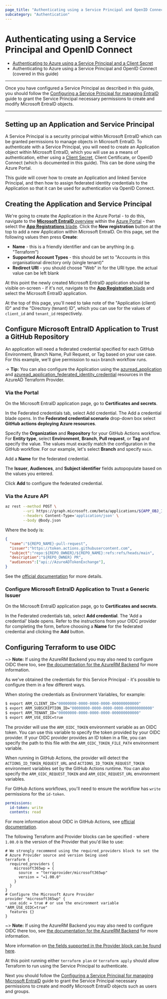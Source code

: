 ```yaml
---
page_title: "Authenticating using a Service Principal and OpenID Connect"
subcategory: "Authentication"
---
```


# Authenticating using a Service Principal and OpenID Connect

* [Authenticating to Azure using a Service Principal and a Client Secret](service\_principal\_client\_secret.md)
* Authenticating to Azure using a Service Principal and OpenID Connect (covered in this guide)

***

Once you have configured a Service Principal as described in this guide, you should follow the [Configuring a Service Principal for managing EntraID](../service-principal-configuration.md) guide to grant the Service Principal necessary permissions to create and modify Microsoft EntraID objects.

***

## Setting up an Application and Service Principal

A Service Principal is a security principal within Microsoft EntraID which can be granted permissions to manage objects in Microsoft EntraID. To authenticate with a Service Principal, you will need to create an Application object within Microsoft EntraID, which you will use as a means of authentication, either using a [Client Secret](service\_principal\_client\_secret.md), Client Certificate, or OpenID Connect (which is documented in this guide). This can be done using the Azure Portal.

This guide will cover how to create an Application and linked Service Principal, and then how to assign federated identity credentials to the Application so that it can be used for authentication via OpenID Connect.

## Creating the Application and Service Principal

We're going to create the Application in the Azure Portal - to do this, navigate to the [**Microsoft EntraID** overview](https://portal.azure.com/#blade/Microsoft\_AAD\_IAM/ActiveDirectoryMenuBlade/Overview) within the [Azure Portal](https://portal.azure.com/) - then select the [**App Registrations** blade](https://portal.azure.com/#blade/Microsoft\_AAD\_IAM/ActiveDirectoryMenuBlade/RegisteredApps/RegisteredApps/Overview). Click the **New registration** button at the top to add a new Application within Microsoft EntraID. On this page, set the following values then press **Create**:

* **Name** - this is a friendly identifier and can be anything (e.g. "Terraform")
* **Supported Account Types** - this should be set to "Accounts in this organisational directory only (single tenant)"
* **Redirect URI** - you should choose "Web" in for the URI type. the actual value can be left blank

At this point the newly created Microsoft EntraID application should be visible on-screen - if it's not, navigate to the [**App Registration** blade](https://portal.azure.com/#blade/Microsoft\_AAD\_IAM/ActiveDirectoryMenuBlade/RegisteredApps/RegisteredApps/Overview) and select the Microsoft EntraID application.

At the top of this page, you'll need to take note of the "Application (client) ID" and the "Directory (tenant) ID", which you can use for the values of `client_id` and `tenant_id` respectively.

## Configure Microsoft EntraID Application to Trust a GitHub Repository

An application will need a federated credential specified for each GitHub Environment, Branch Name, Pull Request, or Tag based on your use case. For this example, we'll give permission to `main` branch workflow runs.

-> **Tip:** You can also configure the Application using the [azuread\_application](https://registry.terraform.io/providers/hashicorp/azuread/latest/docs/resources/application) and [azuread\_application\_federated\_identity\_credential](https://registry.terraform.io/providers/hashicorp/azuread/latest/docs/resources/application\_federated\_identity\_credential) resources in the AzureAD Terraform Provider.

### Via the Portal

On the Microsoft EntraID application page, go to **Certificates and secrets**.

In the Federated credentials tab, select Add credential. The Add a credential blade opens. In the **Federated credential scenario** drop-down box select **GitHub actions deploying Azure resources**.

Specify the **Organization** and **Repository** for your GitHub Actions workflow. For **Entity type**, select **Environment**, **Branch**, **Pull request**, or **Tag** and specify the value. The values must exactly match the configuration in the GitHub workflow. For our example, let's select **Branch** and specify `main`.

Add a **Name** for the federated credential.

The **Issuer**, **Audiences**, and **Subject identifier** fields autopopulate based on the values you entered.

Click **Add** to configure the federated credential.

### Via the Azure API

```sh
az rest --method POST \
        --uri https://graph.microsoft.com/beta/applications/${APP_OBJ_ID}/federatedIdentityCredentials \
        --headers Content-Type='application/json' \
        --body @body.json
```

Where the body is:

```json
{
  "name":"${REPO_NAME}-pull-request",
  "issuer":"https://token.actions.githubusercontent.com",
  "subject":"repo:${REPO_OWNER}/${REPO_NAME}:refs:refs/heads/main",
  "description":"${REPO_OWNER} PR",
  "audiences":["api://AzureADTokenExchange"],
}
```

See the [official documentation](https://docs.microsoft.com/en-us/azure/active-directory/develop/workload-identity-federation-create-trust-github) for more details.

### Configure Microsoft EntraID Application to Trust a Generic Issuer

On the Microsoft EntraID application page, go to **Certificates and secrets**.

In the Federated credentials tab, select **Add credential**. The 'Add a credential' blade opens. Refer to the instructions from your OIDC provider for completing the form, before choosing a **Name** for the federated credential and clicking the **Add** button.

## Configuring Terraform to use OIDC

~> **Note:** If using the AzureRM Backend you may also need to configure OIDC there too, see [the documentation for the AzureRM Backend](https://www.terraform.io/language/settings/backends/azurerm) for more information.

As we've obtained the credentials for this Service Principal - it's possible to configure them in a few different ways.

When storing the credentials as Environment Variables, for example:

```bash
$ export ARM_CLIENT_ID="00000000-0000-0000-0000-000000000000"
$ export ARM_SUBSCRIPTION_ID="00000000-0000-0000-0000-000000000000"
$ export ARM_TENANT_ID="00000000-0000-0000-0000-000000000000"
$ export ARM_USE_OIDC=true
```

The provider will use the `ARM_OIDC_TOKEN` environment variable as an OIDC token. You can use this variable to specify the token provided by your OIDC provider. If your OIDC provider provides an ID token in a file, you can specify the path to this file with the `ARM_OIDC_TOKEN_FILE_PATH` environment variable.

When running in GitHub Actions, the provider will detect the `ACTIONS_ID_TOKEN_REQUEST_URL` and `ACTIONS_ID_TOKEN_REQUEST_TOKEN` environment variables set by the GitHub Actions runtime. You can also specify the `ARM_OIDC_REQUEST_TOKEN` and `ARM_OIDC_REQUEST_URL` environment variables.

For GitHub Actions workflows, you'll need to ensure the workflow has `write` permissions for the `id-token`.

```yaml
permissions:
  id-token: write
  contents: read
```

For more information about OIDC in GitHub Actions, see [official documentation](https://docs.github.com/en/actions/deployment/security-hardening-your-deployments/configuring-openid-connect-in-cloud-providers).

The following Terraform and Provider blocks can be specified - where `1.00.0` is the version of the Provider that you'd like to use:

```hcl
# We strongly recommend using the required_providers block to set the
# Azure Provider source and version being used
terraform {
  required_providers {
    microsoft365wp = {
      source  = "terraprovider/microsoft365wp"
      version = "=1.00.0"
    }
  }
}
# Configure the Microsoft Azure Provider
provider "microsoft365wp" {
  use_oidc = true # or use the environment variable "ARM_USE_OIDC=true"
  features {}
}
```



~> **Note:** If using the AzureRM Backend you may also need to configure OIDC there too, see [the documentation for the AzureRM Backend](https://www.terraform.io/language/settings/backends/azurerm) for more information.

More information on [the fields supported in the Provider block can be found here](../../index.md#argument-reference).

At this point running either `terraform plan` or `terraform apply` should allow Terraform to run using the Service Principal to authenticate.

Next you should follow the [Configuring a Service Principal for managing Microsoft EntraID](../service-principal-configuration.md) guide to grant the Service Principal necessary permissions to create and modify Microsoft EntraID objects such as users and groups.
